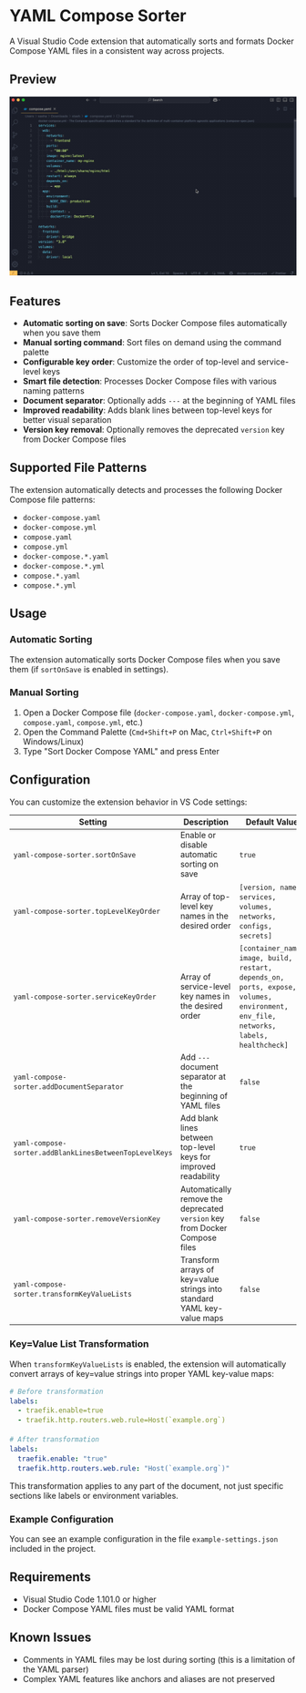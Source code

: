 # YAML Compose Sorter

A Visual Studio Code extension that automatically sorts and formats Docker Compose YAML files in a consistent way across projects.

## Preview

![Preview](images/preview.gif)

## Features

- **Automatic sorting on save**: Sorts Docker Compose files automatically when you save them
- **Manual sorting command**: Sort files on demand using the command palette
- **Configurable key order**: Customize the order of top-level and service-level keys
- **Smart file detection**: Processes Docker Compose files with various naming patterns
- **Document separator**: Optionally adds `---` at the beginning of YAML files
- **Improved readability**: Adds blank lines between top-level keys for better visual separation
- **Version key removal**: Optionally removes the deprecated `version` key from Docker Compose files

## Supported File Patterns

The extension automatically detects and processes the following Docker Compose file patterns:

- `docker-compose.yaml`
- `docker-compose.yml`
- `compose.yaml`
- `compose.yml`
- `docker-compose.*.yaml`
- `docker-compose.*.yml`
- `compose.*.yaml`
- `compose.*.yml`

## Usage

### Automatic Sorting

The extension automatically sorts Docker Compose files when you save them (if `sortOnSave` is enabled in settings).

### Manual Sorting

1. Open a Docker Compose file (`docker-compose.yaml`, `docker-compose.yml`, `compose.yaml`, `compose.yml`, etc.)
2. Open the Command Palette (`Cmd+Shift+P` on Mac, `Ctrl+Shift+P` on Windows/Linux)
3. Type "Sort Docker Compose YAML" and press Enter

## Configuration

You can customize the extension behavior in VS Code settings:

| Setting                                      | Description                                                                                  | Default Value |
|----------------------------------------------|----------------------------------------------------------------------------------------------|---------------|
| `yaml-compose-sorter.sortOnSave`             | Enable or disable automatic sorting on save                                                  | `true`        |
| `yaml-compose-sorter.topLevelKeyOrder`       | Array of top-level key names in the desired order                                            | `[version, name, services, volumes, networks, configs, secrets]` |
| `yaml-compose-sorter.serviceKeyOrder`        | Array of service-level key names in the desired order                                        | `[container_name, image, build, restart, depends_on, ports, expose, volumes, environment, env_file, networks, labels, healthcheck]` |
| `yaml-compose-sorter.addDocumentSeparator`   | Add `---` document separator at the beginning of YAML files                                 | `false`       |
| `yaml-compose-sorter.addBlankLinesBetweenTopLevelKeys` | Add blank lines between top-level keys for improved readability                              | `true`        |
| `yaml-compose-sorter.removeVersionKey`       | Automatically remove the deprecated `version` key from Docker Compose files                 | `false`       |
| `yaml-compose-sorter.transformKeyValueLists` | Transform arrays of key=value strings into standard YAML key-value maps                    | `false`       |

### Key=Value List Transformation

When `transformKeyValueLists` is enabled, the extension will automatically convert arrays of key=value strings into proper YAML key-value maps:

```yaml
# Before transformation
labels:
  - traefik.enable=true
  - traefik.http.routers.web.rule=Host(`example.org`)

# After transformation  
labels:
  traefik.enable: "true"
  traefik.http.routers.web.rule: "Host(`example.org`)"
```

This transformation applies to any part of the document, not just specific sections like labels or environment variables.

### Example Configuration

You can see an example configuration in the file `example-settings.json` included in the project.

## Requirements

- Visual Studio Code 1.101.0 or higher
- Docker Compose YAML files must be valid YAML format

## Known Issues

- Comments in YAML files may be lost during sorting (this is a limitation of the YAML parser)
- Complex YAML features like anchors and aliases are not preserved
